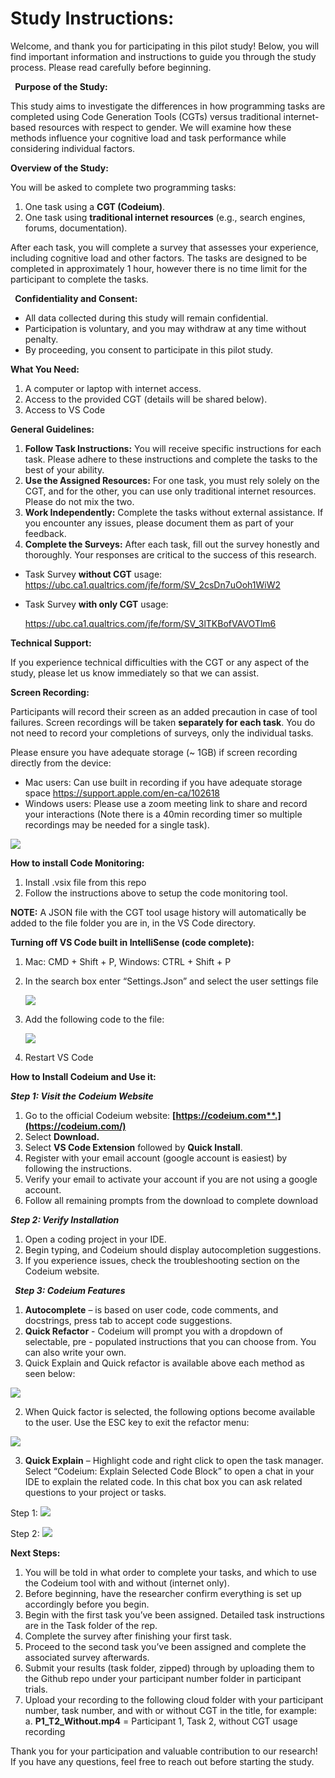 # Study Instructions: 

Welcome, and thank you for participating in this pilot study! Below, you will find important information and instructions to guide you through the study process. Please read carefully before beginning. 

` `**Purpose of the Study:** 

This study aims to investigate the differences in how programming tasks are completed using Code Generation Tools (CGTs) versus traditional internet-based resources with respect to gender. We will examine how these methods influence your cognitive load and task performance while considering individual factors. 

**Overview of the Study:** 

You will be asked to complete two programming tasks:

1. One task using a **CGT (Codeium)**. 
1. One task using **traditional internet resources** (e.g., search engines, forums, documentation). 

After each task, you will complete a survey that assesses your experience, including cognitive load and other factors. The tasks are designed to be completed in approximately 1 hour, however there is no time limit for the participant to complete the tasks. 

` `**Confidentiality and Consent:** 

- All data collected during this study will remain confidential.
- Participation is voluntary, and you may withdraw at any time without penalty.
- By proceeding, you consent to participate in this pilot study. 

**What You Need:** 

1. A computer or laptop with internet access.
1. Access to the provided CGT (details will be shared below). 
1. Access to VS Code 

**General Guidelines:** 

1. **Follow Task Instructions:** You will receive specific instructions for each task. Please adhere to these instructions and complete the tasks to the best of your ability.
2. **Use the Assigned Resources:** For one task, you must rely solely on the CGT, and for the other, you can use only traditional internet resources. Please do not mix the two.
2. **Work Independently:** Complete the tasks without external assistance. If you encounter any issues, please document them as part of your feedback.
2. **Complete the Surveys:** After each task, fill out the survey honestly and thoroughly. Your responses are critical to the success of this research.
- Task Survey **without CGT** usage: [https://ubc.ca1.qualtrics.com/jfe/form/SV_2csDn7uOoh1WiW2 ](https://ubc.ca1.qualtrics.com/jfe/form/SV_2csDn7uOoh1WiW2)
- Task Survey **with only CGT** usage: 

  [https://ubc.ca1.qualtrics.com/jfe/form/SV_3lTKBofVAVOTlm6 ](https://ubc.ca1.qualtrics.com/jfe/form/SV_3lTKBofVAVOTlm6)

**Technical Support:** 

If you experience technical difficulties with the CGT or any aspect of the study, please let us know immediately so that we can assist. 

**Screen Recording:** 

Participants will record their screen as an added precaution in case of tool failures. Screen recordings will be taken **separately for each task**. You do not need to record your completions of surveys, only the individual tasks.

Please ensure you have adequate storage (~ 1GB) if screen recording directly from the device: 

- Mac users: Can use built in recording if you have adequate storage space [https://support.apple.com/en-ca/102618 ](https://support.apple.com/en-ca/102618)
- Windows users: Please use a zoom meeting link to share and record your interactions (Note there is a 40min recording timer so multiple recordings may be needed for a single task). 

![](Images/Aspose.Words.48a63ccf-6c3c-42ba-8b3c-5681de197d8b.001.jpeg)

**How to install Code Monitoring:** 

1. Install .vsix file from this repo
1. Follow the instructions above to setup the code monitoring tool. 

**NOTE:** A JSON file with the CGT tool usage history will automatically be added to the file folder you are in, in the VS Code directory. 

**Turning off VS Code built in IntelliSense (code complete):**

1. Mac: CMD + Shift + P, Windows: CTRL + Shift + P 
1. In the search box enter “Settings.Json” and select the user settings file 

   ![](Images/Aspose.Words.48a63ccf-6c3c-42ba-8b3c-5681de197d8b.002.png)

3. Add the following code to the file: 

   ![](Images/Aspose.Words.48a63ccf-6c3c-42ba-8b3c-5681de197d8b.003.png)

4. Restart VS Code 

**How to Install Codeium and Use it:** 

***Step 1: Visit the Codeium Website***

1. Go to the official Codeium website: **[https://codeium.com**.](https://codeium.com/)**
1. Select **Download.** 
1. Select **VS Code Extension** followed by **Quick Install**. 
1. Register with your email account (google account is easiest) by following the instructions. 
1. Verify your email to activate your account if you are not using a google account. 
1. Follow all remaining prompts from the download to complete download

***Step 2: Verify Installation*** 

1. Open a coding project in your IDE. 
1. Begin typing, and Codeium should display autocompletion suggestions.
1. If you experience issues, check the troubleshooting section on the Codeium website. 

` `***Step 3: Codeium Features*** 

1. **Autocomplete** – is based on user code, code comments, and docstrings, press tab to accept code suggestions.
1. **Quick Refactor** - Codeium will prompt you with a dropdown of selectable, pre - populated instructions that you can choose from. You can also write your own.
1. Quick Explain and Quick refactor is available above each method as seen below: 

![](Images/Aspose.Words.48a63ccf-6c3c-42ba-8b3c-5681de197d8b.004.jpeg)

2. When Quick factor is selected, the following options become available to the user. Use the ESC key to exit the refactor menu: 

![](Images/Aspose.Words.48a63ccf-6c3c-42ba-8b3c-5681de197d8b.005.jpeg)

3. **Quick Explain** – Highlight code and right click to open the task manager. Select “Codeium: Explain Selected Code Block” to open a chat in your IDE to explain the related code. In this chat box you can ask related questions to your project or tasks. 

Step 1:  ![](Images/Aspose.Words.48a63ccf-6c3c-42ba-8b3c-5681de197d8b.006.jpeg)

Step 2:  ![](Images/Aspose.Words.48a63ccf-6c3c-42ba-8b3c-5681de197d8b.007.jpeg)

**Next Steps:** 

1. You will be told in what order to complete your tasks, and which to use the Codeium tool with and without (internet only).  
2. Before beginning, have the researcher confirm everything is set up accordingly before you begin.  
3. Begin with the first task you’ve been assigned. Detailed task instructions are in the Task folder of the rep. 
4. Complete the survey after finishing your first task. 
5. Proceed to the second task you’ve been assigned and complete the associated survey afterwards. 
6. Submit your results (task folder, zipped) through by uploading them to the Github repo under your participant number folder in participant trials.
7. Upload your recording to the following cloud folder with your participant number, task number, and with or without CGT in the title, for example:
  a.  **P1\_T2\_Without.mp4** = Participant 1, Task 2, without CGT usage recording 

Thank you for your participation and valuable contribution to our research! If you have any questions, feel free to reach out before starting the study.

